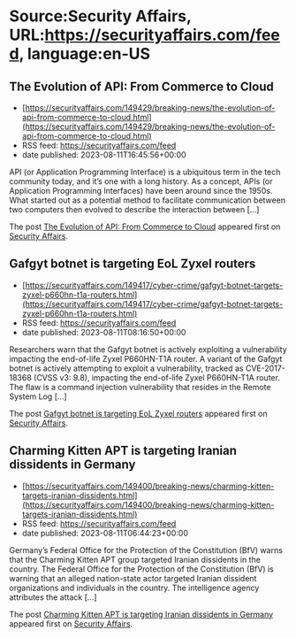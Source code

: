 # Source:Security Affairs, URL:https://securityaffairs.com/feed, language:en-US

## The Evolution of API: From Commerce to Cloud
 - [https://securityaffairs.com/149429/breaking-news/the-evolution-of-api-from-commerce-to-cloud.html](https://securityaffairs.com/149429/breaking-news/the-evolution-of-api-from-commerce-to-cloud.html)
 - RSS feed: https://securityaffairs.com/feed
 - date published: 2023-08-11T16:45:56+00:00

<p>API (or Application Programming Interface) is a ubiquitous term in the tech community today, and it’s one with a long history. As a concept, APIs (or Application Programming Interfaces) have been around since the 1950s. What started out as a potential method to facilitate communication between two computers then evolved to describe the interaction between [&#8230;]</p>
<p>The post <a href="https://securityaffairs.com/149429/breaking-news/the-evolution-of-api-from-commerce-to-cloud.html" rel="nofollow">The Evolution of API: From Commerce to Cloud</a> appeared first on <a href="https://securityaffairs.com" rel="nofollow">Security Affairs</a>.</p>

## Gafgyt botnet is targeting EoL Zyxel routers
 - [https://securityaffairs.com/149417/cyber-crime/gafgyt-botnet-targets-zyxel-p660hn-t1a-routers.html](https://securityaffairs.com/149417/cyber-crime/gafgyt-botnet-targets-zyxel-p660hn-t1a-routers.html)
 - RSS feed: https://securityaffairs.com/feed
 - date published: 2023-08-11T08:16:50+00:00

<p>Researchers warn that the Gafgyt botnet is actively exploiting a vulnerability impacting the end-of-life Zyxel P660HN-T1A router. A variant of the Gafgyt botnet is actively attempting to exploit a vulnerability, tracked as CVE-2017-18368 (CVSS v3: 9.8), impacting the end-of-life Zyxel P660HN-T1A router. The flaw is a command injection vulnerability that resides in the Remote System Log [&#8230;]</p>
<p>The post <a href="https://securityaffairs.com/149417/cyber-crime/gafgyt-botnet-targets-zyxel-p660hn-t1a-routers.html" rel="nofollow">Gafgyt botnet is targeting EoL Zyxel routers</a> appeared first on <a href="https://securityaffairs.com" rel="nofollow">Security Affairs</a>.</p>

## Charming Kitten APT is targeting Iranian dissidents in Germany
 - [https://securityaffairs.com/149400/breaking-news/charming-kitten-targets-iranian-dissidents.html](https://securityaffairs.com/149400/breaking-news/charming-kitten-targets-iranian-dissidents.html)
 - RSS feed: https://securityaffairs.com/feed
 - date published: 2023-08-11T06:44:23+00:00

<p>Germany’s Federal Office for the Protection of the Constitution (BfV) warns that the Charming Kitten APT group targeted Iranian dissidents in the country. The Federal Office for the Protection of the Constitution (BfV) is warning that an alleged nation-state actor targeted Iranian dissident organizations and individuals in the country. The intelligence agency attributes the attack [&#8230;]</p>
<p>The post <a href="https://securityaffairs.com/149400/breaking-news/charming-kitten-targets-iranian-dissidents.html" rel="nofollow">Charming Kitten APT is targeting Iranian dissidents in Germany</a> appeared first on <a href="https://securityaffairs.com" rel="nofollow">Security Affairs</a>.</p>

